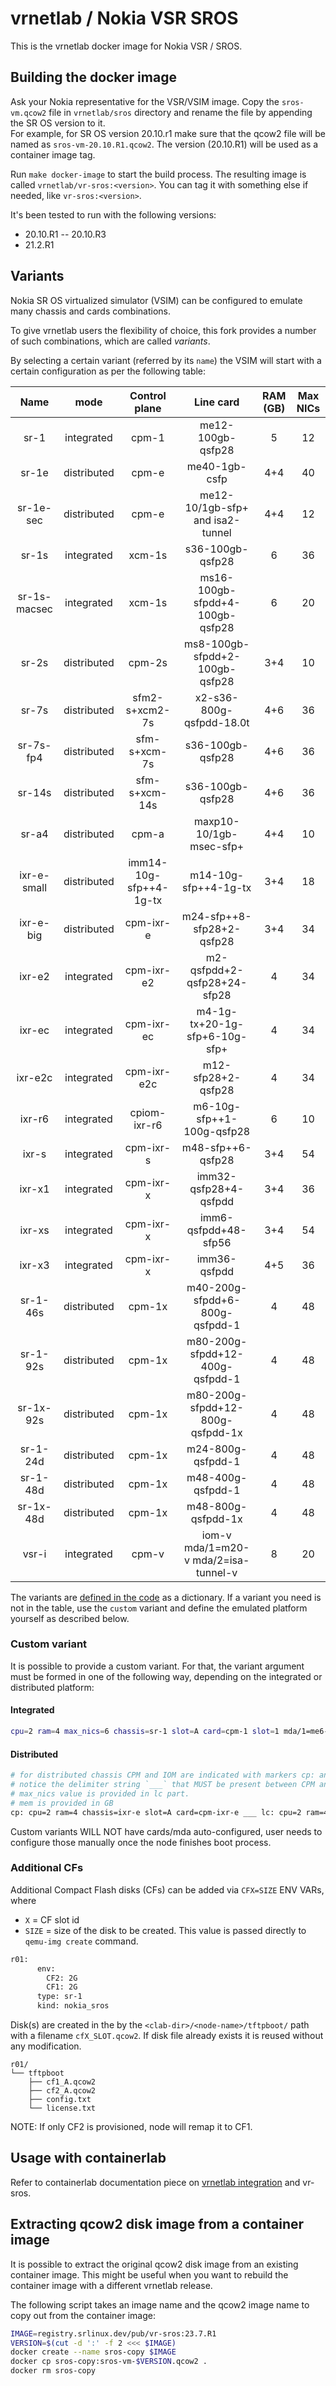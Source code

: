 # vrnetlab / Nokia VSR SROS

This is the vrnetlab docker image for Nokia VSR / SROS.

## Building the docker image

Ask your Nokia representative for the VSR/VSIM image.
Copy the `sros-vm.qcow2` file in `vrnetlab/sros` directory and rename the file by appending the SR OS version to it.  
For example, for SR OS version 20.10.r1 make sure that the qcow2 file will be named as `sros-vm-20.10.R1.qcow2`. The version (20.10.R1) will be used as a container image tag.

Run `make docker-image` to start the build process. The resulting image is called `vrnetlab/vr-sros:<version>`. You can tag it with something else if needed, like `vr-sros:<version>`.

It's been tested to run with the following versions:

* 20.10.R1 --  20.10.R3
* 21.2.R1

## Variants

Nokia SR OS virtualized simulator (VSIM) can be configured to emulate many chassis and cards combinations.

To give vrnetlab users the flexibility of choice, this fork provides a number of such combinations, which are called _variants_.

By selecting a certain variant (referred by its `name`) the VSIM will start with a certain configuration as per the following table:

|     Name     |    mode     |     Control plane      |              Line card               | RAM (GB) | Max NICs |
| :----------: | :---------: | :--------------------: | :----------------------------------: | :------: | :------: |
|     sr-1     | integrated  |         cpm-1          |          me12-100gb-qsfp28           |    5     |    12    |
|    sr-1e     | distributed |         cpm-e          |            me40-1gb-csfp             |   4+4    |    40    |
|  sr-1e-sec   | distributed |         cpm-e          |   me12-10/1gb-sfp+ and isa2-tunnel   |   4+4    |    12    |
|    sr-1s     | integrated  |         xcm-1s         |           s36-100gb-qsfp28           |    6     |    36    |
| sr-1s-macsec | integrated  |         xcm-1s         |   ms16-100gb-sfpdd+4-100gb-qsfp28    |    6     |    20    |
|    sr-2s     | distributed |         cpm-2s         |    ms8-100gb-sfpdd+2-100gb-qsfp28    |   3+4    |    10    |
|    sr-7s     | distributed |     sfm2-s+xcm2-7s     |       x2-s36-800g-qsfpdd-18.0t       |   4+6    |    36    |
|  sr-7s-fp4   | distributed |      sfm-s+xcm-7s      |           s36-100gb-qsfp28           |   4+6    |    36    |
|    sr-14s    | distributed |     sfm-s+xcm-14s      |           s36-100gb-qsfp28           |   4+6    |    36    |
|    sr-a4     | distributed |         cpm-a          |       maxp10-10/1gb-msec-sfp+        |   4+4    |    10    |
| ixr-e-small  | distributed | imm14-10g-sfp++4-1g-tx |         m14-10g-sfp++4-1g-tx         |   3+4    |    18    |
|  ixr-e-big   | distributed |       cpm-ixr-e        |      m24-sfp++8-sfp28+2-qsfp28       |   3+4    |    34    |
|    ixr-e2    | integrated  |       cpm-ixr-e2       |     m2-qsfpdd+2-qsfp28+24-sfp28      |    4     |    34    |
|    ixr-ec    | integrated  |       cpm-ixr-ec       |    m4-1g-tx+20-1g-sfp+6-10g-sfp+     |    4     |    34    |
|   ixr-e2c    | integrated  |      cpm-ixr-e2c       |          m12-sfp28+2-qsfp28          |    4     |    34    |
|    ixr-r6    | integrated  |      cpiom-ixr-r6      |      m6-10g-sfp++1-100g-qsfp28       |    6     |    10    |
|    ixr-s     | integrated  |       cpm-ixr-s        |          m48-sfp++6-qsfp28           |   3+4    |    54    |
|    ixr-x1    | integrated  |       cpm-ixr-x        |        imm32-qsfp28+4-qsfpdd         |   3+4    |    36    |
|    ixr-xs    | integrated  |       cpm-ixr-x        |         imm6-qsfpdd+48-sfp56         |   3+4    |    54    |
|    ixr-x3    | integrated  |       cpm-ixr-x        |             imm36-qsfpdd             |   4+5    |    36    |
|   sr-1-46s   | distributed |         cpm-1x         |    m40-200g-sfpdd+6-800g-qsfpdd-1    |    4     |    48    |
|   sr-1-92s   | distributed |         cpm-1x         |   m80-200g-sfpdd+12-400g-qsfpdd-1    |    4     |    48    |
|  sr-1x-92s   | distributed |         cpm-1x         |   m80-200g-sfpdd+12-800g-qsfpdd-1x   |    4     |    48    |
|   sr-1-24d   | distributed |         cpm-1x         |          m24-800g-qsfpdd-1           |    4     |    48    |
|   sr-1-48d   | distributed |         cpm-1x         |          m48-400g-qsfpdd-1           |    4     |    48    |
|  sr-1x-48d   | distributed |         cpm-1x         |          m48-800g-qsfpdd-1x          |    4     |    48    |
|    vsr-i     | integrated  |         cpm-v          | iom-v mda/1=m20-v mda/2=isa-tunnel-v |    8     |    20    |

The variants are [defined in the code](https://github.com/hellt/vrnetlab/blob/bf70a9a9f2f060a68797a7ec29ce6aea96acb779/sros/docker/launch.py#L58) as a dictionary. If a variant you need is not in the table, use the `custom` variant and define the emulated platform yourself as described below.

### Custom variant

It is possible to provide a custom variant. For that, the variant argument must be formed in one of the following way, depending on the integrated or distributed platform:

#### Integrated

```bash
cpu=2 ram=4 max_nics=6 chassis=sr-1 slot=A card=cpm-1 slot=1 mda/1=me6-100gb-qsfp28
```

#### Distributed

```bash
# for distributed chassis CPM and IOM are indicated with markers cp: and lc:
# notice the delimiter string `___` that MUST be present between CPM and IOM portions
# max_nics value is provided in lc part.
# mem is provided in GB
cp: cpu=2 ram=4 chassis=ixr-e slot=A card=cpm-ixr-e ___ lc: cpu=2 ram=4 max_nics=34 chassis=ixr-e slot=1 card=imm24-sfp++8-sfp28+2-qsfp28 mda/1=m24-sfp++8-sfp28+2-qsfp28
```

Custom variants WILL NOT have cards/mda auto-configured, user needs to configure those manually once the node finishes boot process.

### Additional CFs

Additional Compact Flash disks (CFs) can be added via `CFX=SIZE` ENV VARs, where

* `X` = CF slot id
* `SIZE` = size of the disk to be created. This value is passed directly to `qemu-img create` command.

```bash
r01:
      env:
        CF2: 2G
        CF1: 2G
      type: sr-1
      kind: nokia_sros
```

Disk(s) are created in the by the `<clab-dir>/<node-name>/tftpboot/` path with a filename `cfX_SLOT.qcow2`. If disk file already exists it is reused without any modification.

```
r01/
└── tftpboot
    ├── cf1_A.qcow2
    ├── cf2_A.qcow2
    ├── config.txt
    └── license.txt
```
NOTE: If only CF2 is provisioned, node will remap it to CF1.

## Usage with containerlab

Refer to containerlab documentation piece on [vrnetlab integration](https://containerlab.srlinux.dev/manual/vrnetlab/) and vr-sros.

## Extracting qcow2 disk image from a container image

It is possible to extract the original qcow2 disk image from an existing container image. This might be useful when you want to rebuild the container image with a different vrnetlab release.

The following script takes an image name and the qcow2 image name to copy out from the container image:

```bash
IMAGE=registry.srlinux.dev/pub/vr-sros:23.7.R1
VERSION=$(cut -d ':' -f 2 <<< $IMAGE)
docker create --name sros-copy $IMAGE
docker cp sros-copy:sros-vm-$VERSION.qcow2 .
docker rm sros-copy
```
